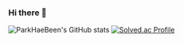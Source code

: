 ### Hi there 👋

![ParkHaeBeen's GitHub stats](https://github-readme-stats.vercel.app/api?username=ParkHaeBeen&show_icons=true&theme=radical)
[![Solved.ac Profile](http://mazassumnida.wtf/api/generate_badge?boj=haebing0309)](https://solved.ac/haebing0309)
